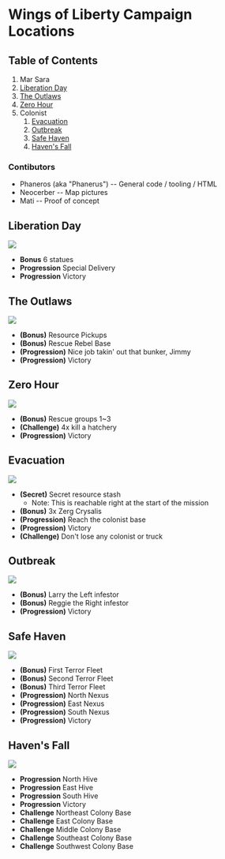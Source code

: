 # Wings of Liberty Campaign Locations
## Table of Contents
1. Mar Sara
  1. [Liberation Day](#Liberation-Day)
  2. [The Outlaws](#The-Outlaws)
  3. [Zero Hour](#Zero-Hour)
2. Colonist
   1. [Evacuation](#Evacuation)
   1. [Outbreak](#Outbreak)
   1. [Safe Haven](#Safe-Haven)
   1. [Haven's Fall](#Haven's-Fall)

### Contibutors
* Phaneros (aka "Phanerus") -- General code / tooling / HTML
* Neocerber -- Map pictures
* Mati -- Proof of concept

## Liberation Day
<img src="images/liberation_day.svg" style="background-image: url(images/raw/liberation_day.png?raw=true); background-size: 100% auto"/>

* **Bonus** 6 statues
* **Progression** Special Delivery
* **Progression** Victory

## The Outlaws
<img src="images/the_outlaws.svg" style="background-image: url(images/raw/the_outlaws.png?raw=true); background-size: 100% auto"/>

* **(Bonus)** Resource Pickups
* **(Bonus)** Rescue Rebel Base
* **(Progression)** Nice job takin' out that bunker, Jimmy
* **(Progression)** Victory

## Zero Hour
<img src="images/zero_hour.svg" style="background-image: url(images/raw/zero_hour.png?raw=true); background-size: 100% auto"/>

* **(Bonus)** Rescue groups 1~3
* **(Challenge)** 4x kill a hatchery
* **(Progression)** Victory

## Evacuation
<img src="images/evacuation.svg" style="background-image: url(images/raw/evacuation.png?raw=true); background-size: 100% auto">

* **(Secret)** Secret resource stash 
  * Note: This is reachable right at the start of the mission
* **(Bonus)** 3x Zerg Crysalis
* **(Progression)** Reach the colonist base
* **(Progression)** Victory
* **(Challenge)** Don't lose any colonist or truck

## Outbreak
<img src="images/outbreak.svg" style="background-image: url(images/raw/outbreak.png?raw=true); background-size: 100% auto">

* **(Bonus)** Larry the Left infestor
* **(Bonus)** Reggie the Right infestor
* **(Progression)** Victory

## Safe Haven
<img src="images/safe_haven.svg" style="background-image: url(images/raw/safe_haven.png?raw=true); background-size: 100% auto">

* **(Bonus)** First Terror Fleet
* **(Bonus)** Second Terror Fleet
* **(Bonus)** Third Terror Fleet
* **(Progression)** North Nexus
* **(Progression)** East Nexus
* **(Progression)** South Nexus
* **(Progression)** Victory

## Haven's Fall
<img src="images/havens_fall.svg" style="background-image: url(images/raw/havens_fall.png?raw=true); background-size: 100% auto">

* **Progression** North Hive
* **Progression** East Hive
* **Progression** South Hive
* **Progression** Victory
* **Challenge** Northeast Colony Base
* **Challenge** East Colony Base
* **Challenge** Middle Colony Base
* **Challenge** Southeast Colony Base
* **Challenge** Southwest Colony Base
